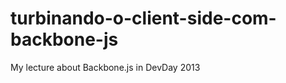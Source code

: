 turbinando-o-client-side-com-backbone-js
========================================

My lecture about Backbone.js in DevDay 2013

